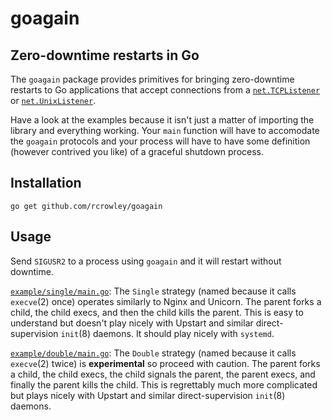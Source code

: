 goagain
=======

Zero-downtime restarts in Go
----------------------------

The `goagain` package provides primitives for bringing zero-downtime restarts to Go applications that accept connections from a [`net.TCPListener`](http://golang.org/pkg/net/#TCPListener) or [`net.UnixListener`](http://golang.org/pkg/net/#UnixListener).

Have a look at the examples because it isn't just a matter of importing the library and everything working.  Your `main` function will have to accomodate the `goagain` protocols and your process will have to have some definition (however contrived you like) of a graceful shutdown process.

Installation
------------

	go get github.com/rcrowley/goagain

Usage
-----

Send `SIGUSR2` to a process using `goagain` and it will restart without downtime.

[`example/single/main.go`](https://github.com/rcrowley/goagain/blob/master/example/single/main.go):  The `Single` strategy (named because it calls `execve`(2) once) operates similarly to Nginx and Unicorn.  The parent forks a child, the child execs, and then the child kills the parent.  This is easy to understand but doesn't play nicely with Upstart and similar direct-supervision `init`(8) daemons.  It should play nicely with `systemd`.

[`example/double/main.go`](https://github.com/rcrowley/goagain/blob/master/example/double/main.go):  The `Double` strategy (named because it calls `execve`(2) twice) is **experimental** so proceed with caution.  The parent forks a child, the child execs, the child signals the parent, the parent execs, and finally the parent kills the child.  This is regrettably much more complicated but plays nicely with Upstart and similar direct-supervision `init`(8) daemons.
